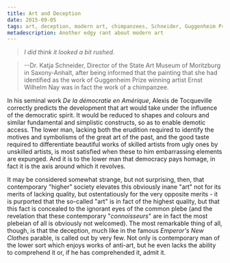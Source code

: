 ```yaml
---
title: Art and Deception
date: 2015-09-05
tags: art, deception, modern art, chimpanzees, Schneider, Guggenheim Prize, Tocqueville, democracy, edgy
metadescription: Another edgy rant about modern art
---
```


>*I did think it looked a bit rushed.*

>--Dr. Katja Schneider, Director of the State Art Museum of Moritzburg in Saxony-Anhalt, after being informed that the painting that she had identified as the work of Guggenheim Prize winning artist Ernst Wilhelm Nay was in fact the work of a chimpanzee.

In his seminal work *De la démocratie en Amérique*, Alexis de Tocqueville correctly predicts the development that art would take under the influence of the democratic spirit. It would be reduced to shapes and colours and similar fundamental and simplistic constructs, so as to enable demotic access. The lower man, lacking both the erudition required to identify the motives and symbolisms of the great art of the past, and the good taste required to differentiate beautiful works of skilled artists from ugly ones by unskilled artists, is most satisfied when these to him embarrassing elements are expunged. And it is to the lower man that democracy pays homage, in fact it is the axis around which it revolves.

It may be considered somewhat strange, but not surprising, then, that contemporary "higher" society elevates this obviously inane "art" not for its merits of lacking quality, but ostentatiously for the very opposite merits - it is purported that the so-called "art" is in fact of the highest quality, but that this fact is concealed to the ignorant eyes of the common plebe (and the revelation that these contemporary "*connoisseurs*" are in fact the most plebeian of all is obviously not welcomed). The most remarkable thing of all, though, is that the deception, much like in the famous *Emperor's New Clothes* parable, is called out by very few. Not only is contemporary man of the lower sort which enjoys works of anti-art, but he even lacks the ability to comprehend it or, if he has comprehended it, admit it.
